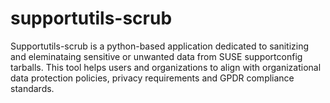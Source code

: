 # supportutils-scrub
Supportutils-scrub is a python-based application dedicated to sanitizing and eleminataing sensitive or unwanted data from SUSE supportconfig tarballs. This tool helps users and organizations to  align with organizational data protection policies, privacy requirements and GPDR compliance standards.
